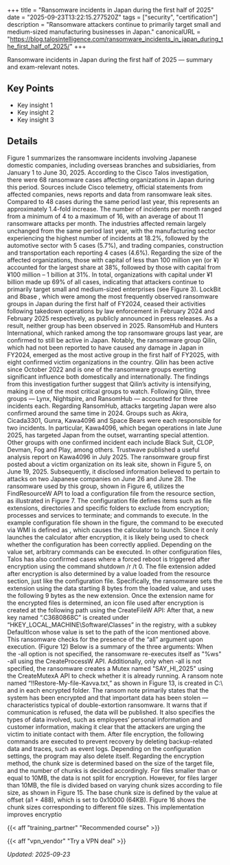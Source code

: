 +++
title = "Ransomware incidents in Japan during the first half of 2025"
date = "2025-09-23T13:22:15.277520Z"
tags = ["security", "certification"]
description = "Ransomware attackers continue to primarily target small and medium-sized manufacturing businesses in Japan."
canonicalURL = "https://blog.talosintelligence.com/ransomware_incidents_in_japan_during_the_first_half_of_2025/"
+++

Ransomware incidents in Japan during the first half of 2025 — summary and exam-relevant notes.

## Key Points
- Key insight 1
- Key insight 2
- Key insight 3

## Details
Figure 1 summarizes the ransomware incidents involving Japanese domestic companies, including overseas branches and subsidiaries, from January 1 to June 30, 2025. According to the Cisco Talos investigation, there were 68 ransomware cases affecting organizations in Japan during this period. Sources include Cisco telemetry, official statements from affected companies, news reports and data from ransomware leak sites. Compared to 48 cases during the same period last year, this represents an approximately 1.4-fold increase. The number of incidents per month ranged from a minimum of 4 to a maximum of 16, with an average of about 11 ransomware attacks per month. The industries affected remain largely unchanged from the same period last year, with the manufacturing sector experiencing the highest number of incidents at 18.2%, followed by the automotive sector with 5 cases (5.7%), and trading companies, construction and transportation each reporting 4 cases (4.6%). Regarding the size of the affected organizations, those with capital of less than 100 million yen (or ¥) accounted for the largest share at 38%, followed by those with capital from ¥100 million – 1 billion at 31%. In total, organizations with capital under ¥1 billion made up 69% of all cases, indicating that attackers continue to primarily target small and medium-sized enterprises (see Figure 3). LockBit and 8base , which were among the most frequently observed ransomware groups in Japan during the first half of FY2024, ceased their activities following takedown operations by law enforcement in February 2024 and February 2025 respectively, as publicly announced in press releases. As a result, neither group has been observed in 2025. RansomHub and Hunters International, which ranked among the top ransomware groups last year, are confirmed to still be active in Japan. Notably, the ransomware group Qilin, which had not been reported to have caused any damage in Japan in FY2024, emerged as the most active group in the first half of FY2025, with eight confirmed victim organizations in the country. Qilin has been active since October 2022 and is one of the ransomware groups exerting significant influence both domestically and internationally. The findings from this investigation further suggest that Qilin’s activity is intensifying, making it one of the most critical groups to watch. Following Qilin, three groups — Lynx, Nightspire, and RansomHub — accounted for three incidents each. Regarding RansomHub, attacks targeting Japan were also confirmed around the same time in 2024. Groups such as Akira, Cicada3301, Gunra, Kawa4096 and Space Bears were each responsible for two incidents. In particular, Kawa4096, which began operations in late June 2025, has targeted Japan from the outset, warranting special attention. Other groups with one confirmed incident each include Black Suit, CLOP, Devman, Fog and Play, among others. Trustwave published a useful analysis report on Kawa4096 in July 2025. The ransomware group first posted about a victim organization on its leak site, shown in Figure 5, on June 19, 2025. Subsequently, it disclosed information believed to pertain to attacks on two Japanese companies on June 26 and June 28. The ransomware used by this group, shown in Figure 6, utilizes the FindResourceW API to load a configuration file from the resource section, as illustrated in Figure 7. The configuration file defines items such as file extensions, directories and specific folders to exclude from encryption; processes and services to terminate; and commands to execute. In the example configuration file shown in the figure, the command to be executed via WMI is defined as , which causes the calculator to launch. Since it only launches the calculator after encryption, it is likely being used to check whether the configuration has been correctly applied. Depending on the value set, arbitrary commands can be executed. In other configuration files, Talos has also confirmed cases where a forced reboot is triggered after encryption using the command shutdown /r /t 0. The file extension added after encryption is also determined by a value loaded from the resource section, just like the configuration file. Specifically, the ransomware sets the extension using the data starting 8 bytes from the loaded value, and uses the following 9 bytes as the new extension. Once the extension name for the encrypted files is determined, an icon file used after encryption is created at the following path using the CreateFileW API: After that, a new key named “.C3680868C” is created under “HKEY\_LOCAL\_MACHINE\Software\Classes” in the registry, with a subkey DefaultIcon whose value is set to the path of the icon mentioned above. This ransomware checks for the presence of the “all” argument upon execution. (Figure 12) Below is a summary of the three arguments: When the -all option is not specified, the ransomware re-executes itself as "%ws" -all using the CreateProcessW API. Additionally, only when -all is not specified, the ransomware creates a Mutex named "SAY\_HI\_2025" using the CreateMutexA API to check whether it is already running. A ransom note named “!!Restore-My-file-Kavva.txt,” as shown in Figure 13, is created in C:\ and in each encrypted folder. The ransom note primarily states that the system has been encrypted and that important data has been stolen — characteristics typical of double-extortion ransomware. It warns that if communication is refused, the data will be published. It also specifies the types of data involved, such as employees’ personal information and customer information, making it clear that the attackers are urging the victim to initiate contact with them. After file encryption, the following commands are executed to prevent recovery by deleting backup-related data and traces, such as event logs. Depending on the configuration settings, the program may also delete itself. Regarding the encryption method, the chunk size is determined based on the size of the target file, and the number of chunks is decided accordingly. For files smaller than or equal to 10MB, the data is not split for encryption. However, for files larger than 10MB, the file is divided based on varying chunk sizes according to file size, as shown in Figure 15. The base chunk size is defined by the value at offset (a1 + 488), which is set to 0x10000 (64KB). Figure 16 shows the chunk sizes corresponding to different file sizes. This implementation improves encryptio



{{< aff "training_partner" "Recommended course" >}}

{{< aff "vpn_vendor" "Try a VPN deal" >}}

*Updated: 2025-09-23*